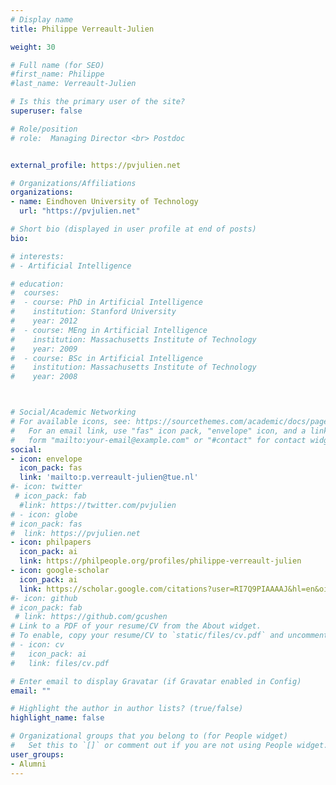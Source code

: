 ```yaml
---
# Display name
title: Philippe Verreault-Julien

weight: 30

# Full name (for SEO)
#first_name: Philippe
#last_name: Verreault-Julien

# Is this the primary user of the site?
superuser: false

# Role/position
# role:  Managing Director <br> Postdoc


external_profile: https://pvjulien.net

# Organizations/Affiliations
organizations:
- name: Eindhoven University of Technology
  url: "https://pvjulien.net"

# Short bio (displayed in user profile at end of posts)
bio: 

# interests:
# - Artificial Intelligence

# education:
#  courses:
#  - course: PhD in Artificial Intelligence
#    institution: Stanford University
#    year: 2012
#  - course: MEng in Artificial Intelligence
#    institution: Massachusetts Institute of Technology
#    year: 2009
#  - course: BSc in Artificial Intelligence
#    institution: Massachusetts Institute of Technology
#    year: 2008



# Social/Academic Networking
# For available icons, see: https://sourcethemes.com/academic/docs/page-builder/#icons
#   For an email link, use "fas" icon pack, "envelope" icon, and a link in the
#   form "mailto:your-email@example.com" or "#contact" for contact widget.
social:
- icon: envelope
  icon_pack: fas
  link: 'mailto:p.verreault-julien@tue.nl'
#- icon: twitter
 # icon_pack: fab
  #link: https://twitter.com/pvjulien
# - icon: globe
# icon_pack: fas
#  link: https://pvjulien.net
- icon: philpapers
  icon_pack: ai
  link: https://philpeople.org/profiles/philippe-verreault-julien
- icon: google-scholar
  icon_pack: ai
  link: https://scholar.google.com/citations?user=RI7Q9PIAAAAJ&hl=en&oi=ao
#- icon: github
# icon_pack: fab
 # link: https://github.com/gcushen
# Link to a PDF of your resume/CV from the About widget.
# To enable, copy your resume/CV to `static/files/cv.pdf` and uncomment the lines below.
# - icon: cv
#   icon_pack: ai
#   link: files/cv.pdf

# Enter email to display Gravatar (if Gravatar enabled in Config)
email: ""

# Highlight the author in author lists? (true/false)
highlight_name: false

# Organizational groups that you belong to (for People widget)
#   Set this to `[]` or comment out if you are not using People widget.
user_groups:
- Alumni
---
```


